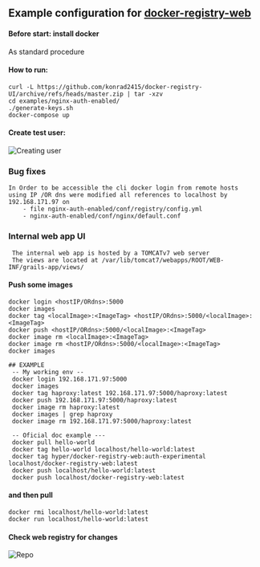 ## Example configuration for [docker-registry-web](https://github.com/mkuchin/docker-registry-web)

#### Before start: install docker
  As standard procedure

#### How to run:
    
    curl -L https://github.com/konrad2415/docker-registry-UI/archive/refs/heads/master.zip | tar -xzv
    cd examples/nginx-auth-enabled/
    ./generate-keys.sh
    docker-compose up
    

#### Create test user:
![Creating user](https://github.com/konrad2415/docker-registry-UI/blob/master/images/create-test.gif)
                 
### Bug fixes
    In Order to be accessible the cli docker login from remote hosts 
    using IP /OR dns were modified all references to localhost by 192.168.171.97 on  
        - file nginx-auth-enabled/conf/registry/config.yml  
        - nginx-auth-enabled/conf/nginx/default.conf 
### Internal web app UI 
     The internal web app is hosted by a TOMCATv7 web server 
     The views are located at /var/lib/tomcat7/webapps/ROOT/WEB-INF/grails-app/views/
     
#### Push some images

    docker login <hostIP/ORdns>:5000
    docker images 
    docker tag <localImage>:<ImageTag> <hostIP/ORdns>:5000/<localImage>:<ImageTag>
    docker push <hostIP/ORdns>:5000/<localImage>:<ImageTag> 
    docker image rm <localImage>:<ImageTag>
    docker image rm <hostIP/ORdns>:5000/<localImage>:<ImageTag>
    docker images 

    ## EXAMPLE
     -- My working env -- 
     docker login 192.168.171.97:5000
     docker images 
     docker tag haproxy:latest 192.168.171.97:5000/haproxy:latest
     docker push 192.168.171.97:5000/haproxy:latest 
     docker image rm haproxy:latest 
     docker images | grep haproxy
     docker image rm 192.168.171.97:5000/haproxy:latest 
     
     -- Oficial doc example ---
     docker pull hello-world
     docker tag hello-world localhost/hello-world:latest
     docker tag hyper/docker-registry-web:auth-experimental localhost/docker-registry-web:latest
     docker push localhost/hello-world:latest
     docker push localhost/docker-registry-web:latest

#### and then pull

    docker rmi localhost/hello-world:latest
	docker run localhost/hello-world:latest
	
#### Check web registry for changes
![Repo](https://github.com/konrad2415/docker-registry-UI/blob/master/images/repo.gif)
